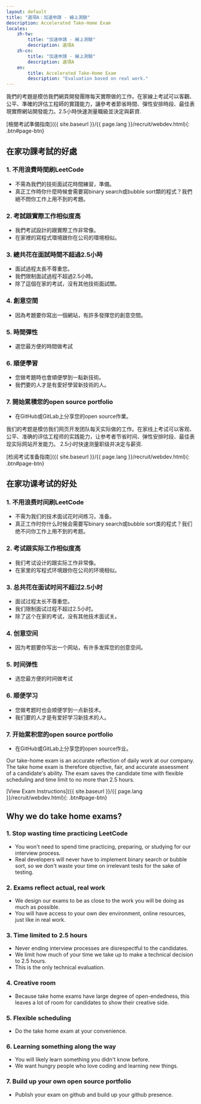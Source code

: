 ```yaml
---
layout: default
title: "選項A：加速申請 - 線上測驗"
description: Accelerated Take-Home Exam
locales:
    zh-tw:
        title: "加速申請 - 線上測驗"
        description: 選項A
    zh-cn:
        title: "加速申請 - 線上測驗"
        description: 選項A
    en:
        title: Accelerated Take-Home Exam
        description: "Evaluation based on real work."
---
```


<a name="zh-tw"></a>

我們的考題是模仿我們網頁開發團隊每天實際做的工作。在家線上考試可以客觀、公平、準確的評估工程師的實踐能力，讓參考者節省時間、彈性安排時段、最佳表現實際網站開發能力。2.5小時快速測量職級並決定與薪資.

[檢閱考試準備指南]({{ site.baseurl }}/{{ page.lang }}/recruit/webdev.html){: .btn#page-btn}

## 在家功課考試的好處

### 1. 不用浪費時間刷LeetCode
* 不需為我們的技術面試花時間練習，準備。
* 真正工作時你什麼時候會需要寫binary search或bubble sort類的程式？我們絕不問你工作上用不到的考題。

### 2. 考試跟實際工作相似度高
* 我們考試設計的跟實際工作非常像。
* 在家裡的寫程式環境跟你在公司的環境相似。

### 3. 總共花在面試時間不超過2.5小時
* 面試過程太長不尊重您。
* 我們限制面試過程不超過2.5小時。
* 除了這個在家的考試，沒有其他技術面試關。

### 4. 創意空間
* 因為考題要你寫出一個網站，有許多發揮您的創意空間。

### 5. 時間彈性
* 選您最方便的時間做考試

### 6. 順便學習
* 您做考題時也會順便學到一點新技術。
* 我們要的人才是有愛好學習新技術的人。

### 7. 開始累積您的open source portfolio
* 在GitHub或GitLab上分享您的open source作業。

<a name="zh-cn"></a>

我们的考题是模仿我们网页开发团队每天实际做的工作。在家线上考试可以客观、公平、准确的评估工程师的实践能力，让参考者节省时间、弹性安排时段、最佳表现实际网站开发能力。 2.5小时快速测量职级并决定与薪资.

[检阅考试准备指南]({{ site.baseurl }}/{{ page.lang }}/recruit/webdev.html){: .btn#page-btn}

## 在家功课考试的好处

### 1. 不用浪费时间刷LeetCode
* 不需为我们的技术面试花时间练习，准备。
* 真正工作时你什么时候会需要写binary search或bubble sort类的程式？我们绝不问你工作上用不到的考题。

### 2. 考试跟实际工作相似度高
* 我们考试设计的跟实际工作非常像。
* 在家里的写程式环境跟你在公司的环境相似。

### 3. 总共花在面试时间不超过2.5小时
* 面试过程太长不尊重您。
* 我们限制面试过程不超过2.5小时。
* 除了这个在家的考试，没有其他技术面试关。

### 4. 创意空间
* 因为考题要你写出一个网站，有许多发挥您的创意空间。

### 5. 时间弹性
* 选您最方便的时间做考试

### 6. 顺便学习
* 您做考题时也会顺便学到一点新技术。
* 我们要的人才是有爱好学习新技术的人。

### 7. 开始累积您的open source portfolio
* 在GitHub或GitLab上分享您的open source作业。


<a name="en"></a>

Our take-home exam is an accurate reflection of daily work at our company. The take home exam is therefore objective, fair, and accurate assessment of a candidate's ability. The exam saves the candidate time with flexible scheduling and time limit to no more than 2.5 hours.

[View Exam Instructions]({{ site.baseurl }}/{{ page.lang }}/recruit/webdev.html){: .btn#page-btn}

## Why we do take home exams?

### 1. Stop wasting time practicing LeetCode
* You won't need to spend time practicing, preparing, or studying for our interview process.
* Real developers will never have to implement binary search or bubble sort, so we don't waste your time on irrelevant tests for the sake of testing.

### 2. Exams reflect actual, real work
* We design our exams to be as close to the work you will be doing as much as possible.
* You will have access to your own dev environment, online resources, just like in real work.

### 3. Time limited to 2.5 hours
* Never ending interview processes are disrespectful to the candidates.
* We limit how much of your time we take up to make a technical decision to 2.5 hours.
* This is the only technical evaluation.

### 4. Creative room
* Because take home exams have large degree of open-endedness, this leaves a lot of room for candidates to show their creative side.

### 5. Flexible scheduling
* Do the take home exam at your convenience.

### 6. Learning something along the way
* You will likely learn something you didn't know before.
* We want hungry people who love coding and learning new things.

### 7. Build up your own open source portfolio
* Publish your exam on github and build up your github presence.